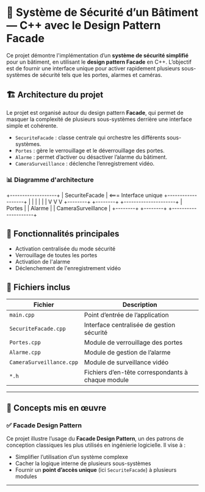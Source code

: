 # 🔐 Système de Sécurité d’un Bâtiment — C++ avec le Design Pattern Facade

Ce projet démontre l'implémentation d’un **système de sécurité simplifié** pour un bâtiment, en utilisant le **design pattern Facade** en C++. L’objectif est de fournir une interface unique pour activer rapidement plusieurs sous-systèmes de sécurité tels que les portes, alarmes et caméras.

## 🏗️ Architecture du projet

Le projet est organisé autour du design pattern **Facade**, qui permet de masquer la complexité de plusieurs sous-systèmes derrière une interface simple et cohérente.

- `SecuriteFacade` : classe centrale qui orchestre les différents sous-systèmes.
- `Portes` : gère le verrouillage et le déverrouillage des portes.
- `Alarme` : permet d’activer ou désactiver l’alarme du bâtiment.
- `CameraSurveillance` : déclenche l’enregistrement vidéo.

### 📊 Diagramme d'architecture
+-------------------+
| SecuriteFacade | <=== Interface unique
+-------------------+
| | |
| | |
V V V
+--------+ +--------+ +---------------------+
| Portes | | Alarme | | CameraSurveillance |
+--------+ +--------+ +---------------------+

## 🚀 Fonctionnalités principales

- Activation centralisée du mode sécurité
- Verrouillage de toutes les portes
- Activation de l'alarme
- Déclenchement de l'enregistrement vidéo

## 📂 Fichiers inclus

| Fichier                  | Description                                 |
|--------------------------|---------------------------------------------|
| `main.cpp`               | Point d’entrée de l’application             |
| `SecuriteFacade.cpp`     | Interface centralisée de gestion sécurité   |
| `Portes.cpp`             | Module de verrouillage des portes           |
| `Alarme.cpp`             | Module de gestion de l’alarme               |
| `CameraSurveillance.cpp` | Module de surveillance vidéo                |
| `*.h`                    | Fichiers d’en-tête correspondants à chaque module |

---

## 🧠 Concepts mis en œuvre

### ✅ Facade Design Pattern

Ce projet illustre l’usage du **Facade Design Pattern**, un des patrons de conception classiques les plus utilisés en ingénierie logicielle. Il vise à :

- Simplifier l’utilisation d’un système complexe
- Cacher la logique interne de plusieurs sous-systèmes
- Fournir un **point d’accès unique** (ici `SecuriteFacade`) à plusieurs modules

---


